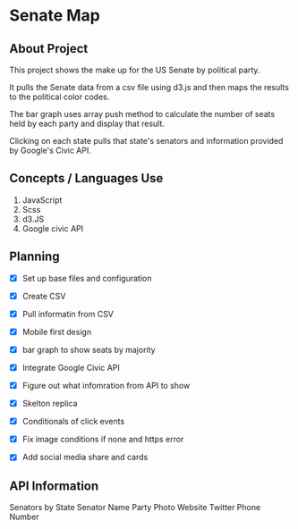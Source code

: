 # Senate Map

## About Project
This project shows the make up for the US Senate by political party.

It pulls the Senate data from a csv file using d3.js and then maps the results to the political color codes. 

The bar graph uses array push method to calculate the number of seats held by each party and display that result.

Clicking on each state pulls that state's senators and information provided by Google's Civic API.

## Concepts / Languages Use
1. JavaScript
2. Scss
3. d3.JS
4. Google civic API

## Planning
- [x] Set up base files and configuration
- [x] Create CSV
- [x] Pull informatin from CSV
- [x] Mobile first design
- [x] bar graph to show seats by majority
- [x] Integrate Google Civic API
- [x] Figure out what infomration from API to show
- [x] Skelton replica
- [x] Conditionals of click events
- [x] Fix image conditions if none and https error
- [x] Add social media share and cards


## API Information
Senators by State
Senator Name
Party
Photo
Website
Twitter
Phone Number
